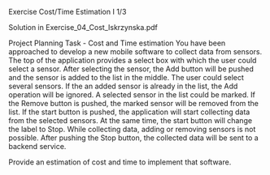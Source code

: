 Exercise Cost/Time Estimation I 1/3

Solution in Exercise_04_Cost_Iskrzynska.pdf

Project Planning Task - Cost and Time estimation
You have been approached to develop a new mobile software to collect
data from sensors. The top of the application provides a select box with
which the user could select a sensor. After selecting the sensor, the Add
button will be pushed and the sensor is added to the list in the middle.
The user could select several sensors. If the an added sensor is already in
the list, the Add operation will be ignored. A selected sensor in the list
could be marked. If the Remove button is pushed, the marked sensor will
be removed from the list. If the start button is pushed, the application
will start collecting data from the selected sensors. At the same time, the
start button will change the label to Stop. While collecting data, adding
or removing sensors is not possible. After pushing the Stop button, the
collected data will be sent to a backend service.

Provide an estimation of cost and time to implement that
software.

